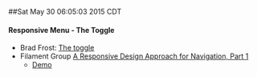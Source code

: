 ##Sat May 30 06:05:03 2015 CDT
#### Responsive Menu - The Toggle
* Brad Frost: [The toggle](http://bradfrost.com/blog/web/responsive-nav-patterns/#toggle)
* Filament Group [A Responsive Design Approach for Navigation, Part 1](http://www.filamentgroup.com/lab/responsive-design-approach-for-navigation.html)
    * [Demo](http://www.filamentgroup.com/examples/rwd-nav-patterns/)
